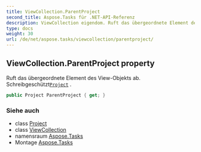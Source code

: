 ```yaml
---
title: ViewCollection.ParentProject
second_title: Aspose.Tasks für .NET-API-Referenz
description: ViewCollection eigendom. Ruft das übergeordnete Element des ViewObjekts ab. SchreibgeschütztProject .
type: docs
weight: 30
url: /de/net/aspose.tasks/viewcollection/parentproject/
---
```

## ViewCollection.ParentProject property

Ruft das übergeordnete Element des View-Objekts ab. Schreibgeschützt[`Project`](../../project/) .

```csharp
public Project ParentProject { get; }
```

### Siehe auch

* class [Project](../../project/)
* class [ViewCollection](../)
* namensraum [Aspose.Tasks](../../viewcollection/)
* Montage [Aspose.Tasks](../../../)


